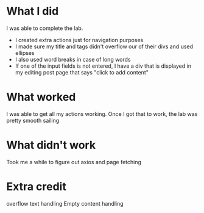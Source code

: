 # What I did
I was able to complete the lab.
* I created extra actions just for navigation purposes
* I made sure my title and tags didn't overflow our of their divs and used ellipses
* I also used word breaks in case of long words
* If one of the input fields is not entered, I have a div that is displayed in my editing post page that says "click to add content"

# What worked
I was able to get all my actions working. Once I got that to work, the lab was pretty smooth sailing

# What didn't work
Took me a while to figure out axios and page fetching

# Extra credit
overflow text handling
Empty content handling
